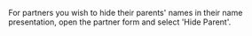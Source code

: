 For partners you wish to hide their parents' names in their name
presentation, open the partner form and select 'Hide Parent'.
